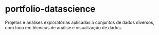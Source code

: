 # portfolio-datascience
Projetos e análises exploratórias aplicadas a conjuntos de dados diversos, com foco em técnicas de análise e visualização de dados.
